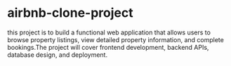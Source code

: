 # airbnb-clone-project

this project is to build a functional web application that allows users to browse property listings, view detailed property information, and complete bookings.The project will cover frontend development, backend APIs, database design, and deployment.
